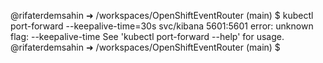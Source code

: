 @rifaterdemsahin ➜ /workspaces/OpenShiftEventRouter (main) $ kubectl port-forward --keepalive-time=30s svc/kibana 5601:5601
error: unknown flag: --keepalive-time
See 'kubectl port-forward --help' for usage.
@rifaterdemsahin ➜ /workspaces/OpenShiftEventRouter (main) $ 